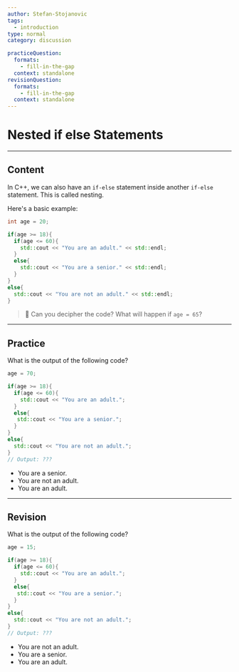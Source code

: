```yaml
---
author: Stefan-Stojanovic
tags:
  - introduction
type: normal
category: discussion

practiceQuestion:
  formats:
    - fill-in-the-gap
  context: standalone
revisionQuestion:
  formats:
    - fill-in-the-gap
  context: standalone
---
```


# Nested if else Statements

---

## Content

In C++, we can also have an `if-else` statement inside another `if-else` statement. This is called nesting.

Here's a basic example:
```cpp
int age = 20;

if(age >= 18){
  if(age <= 60){
    std::cout << "You are an adult." << std::endl;
  }
  else{
    std::cout << "You are a senior." << std::endl;
  }
}
else{
  std::cout << "You are not an adult." << std::endl;
}
```

> 💬 Can you decipher the code? What will happen if `age = 65`?

---

## Practice

What is the output of the following code?

```cpp
age = 70;

if(age >= 18){
  if(age <= 60){
    std::cout << "You are an adult.";
  }
  else{
   std::cout << "You are a senior.";
  }
}
else{
  std::cout << "You are not an adult.";
}
// Output: ???
```


- You are a senior.
- You are not an adult.
- You are an adult.

---

## Revision

What is the output of the following code?

```cpp
age = 15;

if(age >= 18){
  if(age <= 60){
    std::cout << "You are an adult.";
  }
  else{
   std::cout << "You are a senior.";
  }
}
else{
  std::cout << "You are not an adult.";
}
// Output: ???
```


- You are not an adult.
- You are a senior.
- You are an adult.